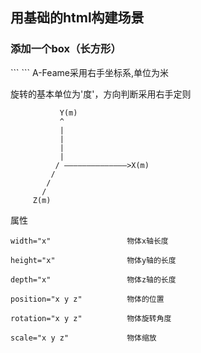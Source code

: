 <h2>用基础的html构建场景</h2>
<h3>添加一个box（长方形）</h3>
```
<a-scene>
  <a-box color="blue" width="0.5" height="3" depth="0.5" opacity="0.8"></a-box>
  <a-sky src="bg.jpg"></a-sky>
</a-scene>
```
A-Feame采用右手坐标系,单位为米

旋转的基本单位为'度'，方向判断采用右手定则
```
           Y(m)
           ^
           |
           |
           |
           |
          / ——————————————>X(m)
         /
        /
       /
     Z(m)
```
属性
```
width="x"                 物体x轴长度

height="x"                物体y轴的长度

depth="x"                 物体z轴的长度

position="x y z"          物体的位置

rotation="x y z"          物体旋转角度

scale="x y z"             物体缩放
```










